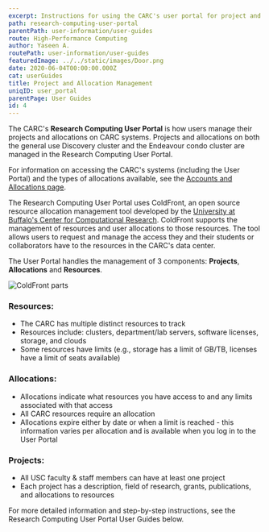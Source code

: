 ```yaml
---
excerpt: Instructions for using the CARC's user portal for project and resource management.
path: research-computing-user-portal
parentPath: user-information/user-guides
route: High-Performance Computing
author: Yaseen A.
routePath: user-information/user-guides
featuredImage: ../../static/images/Door.png
date: 2020-06-04T00:00:00.000Z
cat: userGuides
title: Project and Allocation Management
uniqID: user_portal
parentPage: User Guides
id: 4
---
```


The CARC's **Research Computing User Portal** is how users manage their projects and allocations on CARC systems. Projects and allocations on both the general use Discovery cluster and the Endeavour condo cluster are managed in the Research Computing User Portal. 

For information on accessing the CARC's systems (including the User Portal) and the types of allocations available, see the [Accounts and Allocations page](/user-information/accounts).

The Research Computing User Portal uses ColdFront, an open source resource allocation management tool developed by the [University at Buffalo's Center for Computational Research](http://www.buffalo.edu/ccr.html). ColdFront supports the management of resources and user allocations to those resources.  The tool allows users to request and manage the access they and their students or collaborators have to the resources in the CARC's data center.  

The User Portal handles the management of 3 components: **Projects**, **Allocations** and **Resources**.

![ColdFront parts](/images/coldfront_overview.png)

### Resources:
- The CARC has multiple distinct resources to track
- Resources include: clusters, department/lab servers, software licenses, storage, and clouds
- Some resources have limits (e.g., storage has a limit of GB/TB, licenses have a limit of seats available)  

### Allocations:
- Allocations indicate what resources you have access to and any limits associated with that access
- All CARC resources require an allocation
- Allocations expire either by date or when a limit is reached - this information varies per allocation and is available when you log in to the User Portal  

### Projects:
- All USC faculty & staff members can have at least one project
- Each project has a description, field of research, grants, publications, and allocations to resources

For more detailed information and step-by-step instructions, see the Research Computing User Portal User Guides below.
